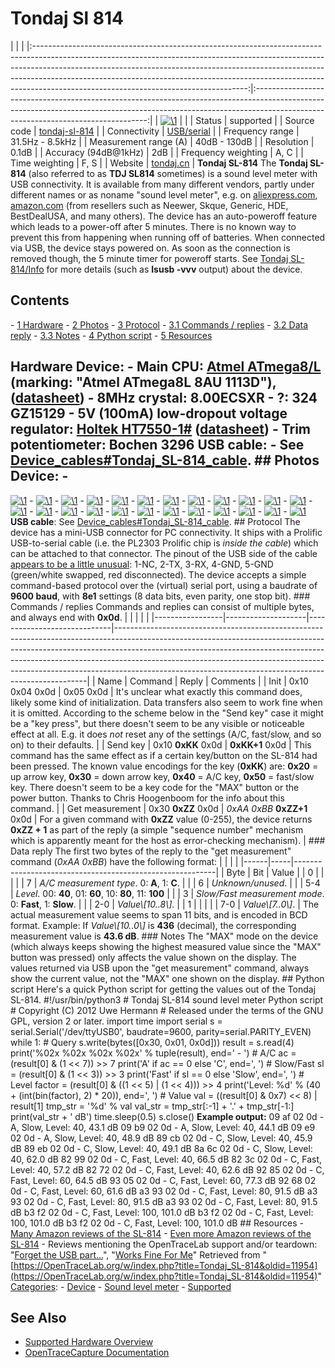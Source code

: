 # Tondaj Sl 814

| | | |:-----------------------------------------------------------------------------------------------------------------------------------------------------------------------------------------------------------------------------------------------------------------------------------------------------------------------------------------------------------------------------:|:---------------------------------------------------------------------------------------------------------------------------------------------------------------------------------------------------------------:| | [![\1](../../assets/hardware/general/\2)](./File:Tondaj_sl-814.png.html) | | | Status | supported | | Source code | [tondaj-sl-814](http://github.com/OpenTraceLab/?p=OpenTraceCapture.git;a=tree;f=src/hardware/tondaj-sl-814) | | Connectivity | [USB/serial](Device_cables.html#Tondaj_SL-814_cable "Device cables") | | Frequency range | 31.5Hz - 8.5kHz | | Measurement range (A) | 40dB - 130dB | | Resolution | 0.1dB | | Accuracy (94dB@1kHz) | 2dB | | Frequency weighting | A, C | | Time weighting | F, S | | Website | [tondaj.cn](http://www.tondaj.cn/ce040_Eng/productshow.asp?id=43&mnid=1039&classname=DIGITAL%20SOUND%20LEVEL%20METER&uppage=/ce040_Eng/product.asp) | **Tondaj SL-814** The **Tondaj SL-814** (also referred to as **TDJ SL814** sometimes) is a sound level meter with USB connectivity. It is available from many different vendors, partly under different names or as noname "sound level meter", e.g. on [aliexpress.com](http://www.aliexpress.com/wholesale?SearchText=sl-814&catId=0), [amazon.com](http://www.amazon.com/s/ref=nb_sb_noss_2/182-8135276-7469311?url=search-alias%3Daps&field-keywords=sl-814) (from resellers such as Neewer, Skque, Generic, HDE, BestDealUSA, and many others). The device has an auto-poweroff feature which leads to a power-off after 5 minutes. There is no known way to prevent this from happening when running off of batteries. When connected via USB, the device stays powered on. As soon as the connection is removed though, the 5 minute timer for poweroff starts. See [Tondaj SL-814/Info](Tondaj_SL-814/Info.html "Tondaj SL-814/Info") for more details (such as **lsusb -vvv** output) about the device. 
## Contents 
\- [1 Hardware](Tondaj_SL-814.html#Hardware) \- [2 Photos](Tondaj_SL-814.html#Photos) \- [3 Protocol](Tondaj_SL-814.html#Protocol) \- [3.1 Commands / replies](Tondaj_SL-814.html#Commands_/_replies) \- [3.2 Data reply](Tondaj_SL-814.html#Data_reply) \- [3.3 Notes](Tondaj_SL-814.html#Notes) \- [4 Python script](Tondaj_SL-814.html#Python_script) \- [5 Resources](Tondaj_SL-814.html#Resources) 
## Hardware **Device**: \- **Main CPU**: [Atmel ATmega8/L](http://www.atmel.com/devices/ATMEGA8.aspx) (marking: "Atmel ATmega8L 8AU 1113D"), ([datasheet](http://www.atmel.com/Images/doc2486.pdf)) \- **8MHz crystal**: 8.00ECSXR \- **?**: 324 GZ15129 \- **5V (100mA) low-dropout voltage regulator**: [Holtek HT7550-1#](http://www.holtek.com/english/docum/consumer/75xx_1.htm) ([datasheet](http://www.holtek.com/pdf/consumer/ht75xx_1v200.pdf)) \- **Trim potentiometer**: Bochen 3296 **USB cable**: \- See [Device_cables#Tondaj_SL-814_cable](Device_cables.html#Tondaj_SL-814_cable "Device cables"). ## Photos **Device**: \- 
[![\1](../../assets/hardware/general/\2)](./File:Tondaj_sl-814_package.jpg.html)
\- 
[![\1](../../assets/hardware/general/\2)](./File:Tondaj_sl-814_package_contents.jpg.html)
\- 
[![\1](../../assets/hardware/general/\2)](./File:Tondaj_sl-814_device_front.jpg.html)
\- 
[![\1](../../assets/hardware/general/\2)](./File:Tondaj_sl-814_device_back.jpg.html)
\- 
[![\1](../../assets/hardware/general/\2)](./File:Tondaj_sl-814_device_front_nofoam.jpg.html)
\- 
[![\1](../../assets/hardware/general/\2)](./File:Tondaj_sl-814_probe_tip.jpg.html)
\- 
[![\1](../../assets/hardware/general/\2)](./File:Tondaj_sl-814_prolific_usb_cable.jpg.html)
\- 
[![\1](../../assets/hardware/general/\2)](./File:Tondaj_sl-814_lcd_segments.jpg.html)
\- 
[![\1](../../assets/hardware/general/\2)](./File:Tondaj_sl-814_jacks.jpg.html)
\- 
[![\1](../../assets/hardware/general/\2)](./File:Tondaj_sl-814_decapitated.jpg.html)
\- 
[![\1](../../assets/hardware/general/\2)](./File:Tondaj_sl-814_device_open.jpg.html)
\- 
[![\1](../../assets/hardware/general/\2)](./File:Tondaj_sl-814_cover.jpg.html)
\- 
[![\1](../../assets/hardware/general/\2)](./File:Tondaj_sl-814_pcb_top.jpg.html)
\- 
[![\1](../../assets/hardware/general/\2)](./File:Tondaj_sl-814_pcb_bottom.jpg.html)
\- 
[![\1](../../assets/hardware/general/\2)](./File:Tondaj_sl-814_bochen.jpg.html)
\- 
[![\1](../../assets/hardware/general/\2)](./File:Tondaj_sl-814_connectors.jpg.html)
\- 
[![\1](../../assets/hardware/general/\2)](./File:Tondaj_sl-814_atmega8l.jpg.html)
\- 
[![\1](../../assets/hardware/general/\2)](./File:Tondaj_sl-814_crystal.jpg.html)
\- 
[![\1](../../assets/hardware/general/\2)](./File:Tondaj_sl-814_gz15129.jpg.html)
\- 
[![\1](../../assets/hardware/general/\2)](./File:Tondaj_sl-814_gz15129_2.jpg.html)
\- 
[![\1](../../assets/hardware/general/\2)](./File:Tondaj_sl-814_holtek_7550.jpg.html)
\- 
[![\1](../../assets/hardware/general/\2)](./File:Tondaj_sl-814_holtek_ht1621b.jpg.html)
\- 
[![\1](../../assets/hardware/general/\2)](./File:Tondaj_sl-814_nxp_hef4053bt.jpg.html)
\- 
[![\1](../../assets/hardware/general/\2)](./File:Tondaj_sl-814_ti_tl062c.jpg.html)
**USB cable**: See [Device_cables#Tondaj_SL-814_cable](Device_cables.html#Tondaj_SL-814_cable "Device cables"). ## Protocol The device has a mini-USB connector for PC connectivity. It ships with a Prolific USB-to-serial cable (i.e. the PL2303 Prolific chip is *inside the cable*) which can be attached to that connector. The pinout of the USB side of the cable [appears to be a little unusual](https://www.amazon.com/review/R3DGCOYM03S2WJ): 1-NC, 2-TX, 3-RX, 4-GND, 5-GND (green/white swapped, red disconnected). The device accepts a simple command-based protocol over the (virtual) serial port, using a baudrate of **9600 baud**, with **8e1** settings (8 data bits, even parity, one stop bit). ### Commands / replies Commands and replies can consist of multiple bytes, and always end with **0x0d**. | | | | | |-----------------|--------------------|-----------------------------|-----------------------------------------------------------------------------------------------------------------------------------------------------------------------------------------------------------------------------------------------------------------------------------------------------------------------------------------------------------------------------------------------| | Name | Command | Reply | Comments | | Init | 0x10 0x04 0x0d | 0x05 0x0d | It's unclear what exactly this command does, likely some kind of initialization. Data transfers also seem to work fine when it is omitted. According to the scheme below in the "Send key" case it might be a "key press", but there doesn't seem to be any visible or noticeable effect at all. E.g. it does *not* reset any of the settings (A/C, fast/slow, and so on) to their defaults. | | Send key | 0x10 **0xKK** 0x0d | **0xKK+1** 0x0d | This command has the same effect as if a certain key/button on the SL-814 had been pressed. The known value encodings for the key (**0xKK**) are: **0x20** = up arrow key, **0x30** = down arrow key, **0x40** = A/C key, **0x50** = fast/slow key. There doesn't seem to be a key code for the "MAX" button or the power button. Thanks to Chris Hoogenboom for the info about this command. | | Get measurement | 0x30 **0xZZ** 0x0d | *0xAA 0xBB* **0xZZ+1** 0x0d | For a given command with **0xZZ** value (0-255), the device returns **0xZZ + 1** as part of the reply (a simple "sequence number" mechanism which is apparently meant for the host as error-checking mechanism). | ### Data reply The first two bytes of the reply to the "get measurement" command (*0xAA 0xBB*) have the following format: | | | | |------|-----|----------------------------------------------------------| | Byte | Bit | Value | | 0 | | | | | 7 | *A/C measurement type*. 0: **A**, 1: **C**. | | | 6 | *Unknown/unused*. | | | 5-4 | *Level*. 00: **40**, 01: **60**, 10: **80**, 11: **100** | | | 3 | *Slow/Fast measurement mode*. 0: **Fast**, 1: **Slow**. | | | 2-0 | *Value\\[10..8\\]*. | | 1 | | | | | 7-0 | *Value\\[7..0\\]*. | The actual measurement value seems to span 11 bits, and is encoded in BCD format. Example: If *Value\\[10..0\\]* is **436** (decimal), the corresponding measurement value is **43.6 dB**. ### Notes The "MAX" mode on the device (which always keeps showing the highest measured value since the "MAX" button was pressed) only affects the value shown on the display. The values returned via USB upon the "get measurement" command, always show the current value, not the "MAX" one shown on the display. ## Python script Here's a quick Python script for getting the values out of the Tondaj SL-814.  #!/usr/bin/python3 # Tondaj SL-814 sound level meter Python script # Copyright (C) 2012 Uwe Hermann  # Released under the terms of the GNU GPL, version 2 or later. import time import serial s = serial.Serial('/dev/ttyUSB0', baudrate=9600, parity=serial.PARITY_EVEN) while 1: # Query s.write(bytes([0x30, 0x01, 0x0d])) result = s.read(4) print('%02x %02x %02x %02x' % tuple(result), end=' - ') # A/C ac = (result[0] & (1 << 7)) >> 7 print('A' if ac == 0 else 'C', end=', ') # Slow/Fast sl = (result[0] & (1 << 3)) >> 3 print('Fast' if sl == 0 else 'Slow', end=', ') # Level factor = (result[0] & ((1 << 5) | (1 << 4))) >> 4 print('Level: %d' % (40 + (int(bin(factor), 2) * 20)), end=', ') # Value val = ((result[0] & 0x7) << 8) | result[1] tmp_str = '%d' % val val_str = tmp_str[:-1] + '.' + tmp_str[-1:] print(val_str + ' dB') time.sleep(0.5) s.close()  **Example output:**  09 af 02 0d - A, Slow, Level: 40, 43.1 dB 09 b9 02 0d - A, Slow, Level: 40, 44.1 dB 09 e9 02 0d - A, Slow, Level: 40, 48.9 dB 89 cb 02 0d - C, Slow, Level: 40, 45.9 dB 89 eb 02 0d - C, Slow, Level: 40, 49.1 dB 8a 6c 02 0d - C, Slow, Level: 40, 62.0 dB 82 99 02 0d - C, Fast, Level: 40, 66.5 dB 82 3c 02 0d - C, Fast, Level: 40, 57.2 dB 82 72 02 0d - C, Fast, Level: 40, 62.6 dB 92 85 02 0d - C, Fast, Level: 60, 64.5 dB 93 05 02 0d - C, Fast, Level: 60, 77.3 dB 92 68 02 0d - C, Fast, Level: 60, 61.6 dB a3 93 02 0d - C, Fast, Level: 80, 91.5 dB a3 93 02 0d - C, Fast, Level: 80, 91.5 dB a3 93 02 0d - C, Fast, Level: 80, 91.5 dB b3 f2 02 0d - C, Fast, Level: 100, 101.0 dB b3 f2 02 0d - C, Fast, Level: 100, 101.0 dB b3 f2 02 0d - C, Fast, Level: 100, 101.0 dB  ## Resources \- [Many Amazon reviews of the SL-814](http://www.amazon.com/USB-Digital-Sound-Level-Meter/product-reviews/B005JX2EZ2/ref=cm_cr_dp_see_all_btm?ie=UTF8&showViewpoints=1&sortBy=bySubmissionDateDescending) \- [Even more Amazon reviews of the SL-814](http://www.amazon.com/Digital-Sound-Frequency-Levels-Musicians/product-reviews/B005511F9Y/ref=cm_cr_pr_top_link_1?ie=UTF8&showViewpoints=0) \- Reviews mentioning the OpenTraceLab support and/or teardown: "[Forget the USB part...](http://www.amazon.com/review/R1VC2CMBK9LHWJ/ref=cm_cr_dp_title?ie=UTF8&ASIN=B005JX2EZ2&nodeID=1055398&store=home-garden)", "[Works Fine For Me](http://www.amazon.com/review/R3DGCOYM03S2WJ/ref=cm_cr_rdp_perm)" 
Retrieved from "[https://OpenTraceLab.org/w/index.php?title=Tondaj_SL-814&oldid=11954](https://OpenTraceLab.org/w/index.php?title=Tondaj_SL-814&oldid=11954)" 
[Categories](specialcategories-specialcategories.md): \- [Device](./Category:Device.html "Category:Device") \- [Sound level meter](./Category:Sound_level_meter.html "Category:Sound level meter") \- [Supported](./Category:Supported.html "Category:Supported")

## See Also
- [Supported Hardware Overview](../supported-hardware.md)
- [OpenTraceCapture Documentation](../../opentracecapture/overview.md)
